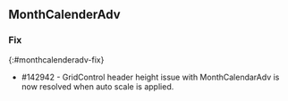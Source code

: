 ## MonthCalenderAdv

### Fix
{:#monthcalenderadv-fix}

* \#142942 - GridControl header height issue with MonthCalendarAdv is now resolved when auto scale is applied.
